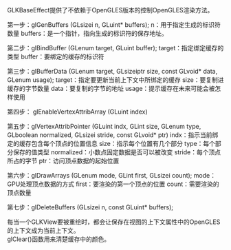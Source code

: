 GLKBaseEffect提供了不依赖于OpenGLES版本的控制OpenGLES渲染方法。

第一步：glGenBuffers (GLsizei n, GLuint* buffers);
n：用于指定生成的标识符数量
buffers：是一个指针，指向生成的标识符的保存地址。

第二步：glBindBuffer (GLenum target, GLuint buffer);
target：指定绑定缓存的类型
buffer：要绑定的缓存的标识符

第三步：glBufferData (GLenum target, GLsizeiptr size, const GLvoid* data, GLenum usage);
target：指定要更新当前上下文中所绑定的缓存
size：要复制进缓存的字节数量
data：要复制的字节的地址
usage：提示缓存在未来可能会被怎样使用

第四步：
glEnableVertexAttribArray (GLuint index)

第五步：glVertexAttribPointer (GLuint indx, GLint size, GLenum type, GLboolean normalized, GLsizei stride, const GLvoid* ptr)
indx：指示当前绑定的缓存包含每个顶点的位置信息
size：指示每个位置有几个部分
type：每个部分保存的值类型
normalized：小数点固定数据是否可以被改变
stride：每个顶点所占的字节
ptr：访问顶点数据的起始位置

第六步：glDrawArrays (GLenum mode, GLint first, GLsizei count);
mode：GPU处理顶点数据的方式
first：要渲染的第一个顶点的位置
count：需要渲染的顶点数量

第七步：glDeleteBuffers (GLsizei n, const GLuint* buffers);

每当一个GLKView要被重绘时，都会让保存在视图的上下文属性中的OpenGLES的上下文成为当前上下文。  
glClear()函数用来清楚缓存中的颜色。
